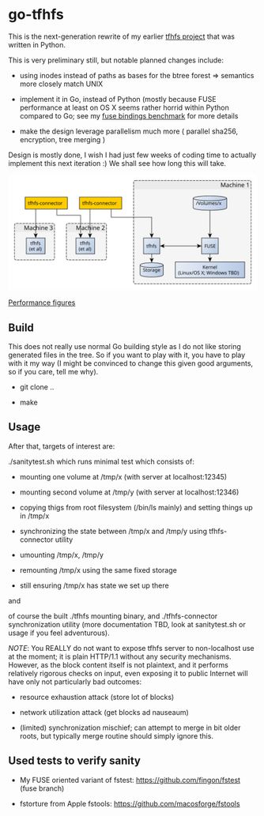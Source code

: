 go-tfhfs
========

This is the next-generation rewrite of my earlier
[tfhfs project](https://github.com/fingon/tfhfs) that was written in
Python.

This is very preliminary still, but notable planned changes include:

* using inodes instead of paths as bases for the btree forest => semantics
more closely match UNIX

* implement it in Go, instead of Python (mostly because FUSE performance at
  least on OS X seems rather horrid within Python compared to Go; see my
  [fuse bindings benchmark](https://github.com/fingon/fuse-binding-test)
  for more details

* make the design leverage parallelism much more ( parallel sha256,
  encryption, tree merging )

Design is mostly done, I wish I had just few weeks of coding time to
actually implement this next iteration :) We shall see how long this will
take. 

![Current components](doc/overview.svg)

[Performance figures](perf.md)

Build
-----

This does not really use normal Go building style as I do not like storing
generated files in the tree. So if you want to play with it, you have to
play with it my way (I might be convinced to change this given good
arguments, so if you care, tell me why).

* git clone ..

* make

Usage
-----

After that, targets of interest are:

./sanitytest.sh which runs minimal test which consists of:

* mounting one volume at /tmp/x (with server at localhost:12345)

* mounting second volume at /tmp/y (with server at localhost:12346)

* copying thigs from root filesystem (/bin/ls mainly) and setting things up
in /tmp/x

* synchronizing the state between /tmp/x and /tmp/y using tfhfs-connector
utility

* umounting /tmp/x, /tmp/y

* remounting /tmp/x using the same fixed storage

* still ensuring /tmp/x has state we set up there

and

of course the built ./tfhfs mounting binary, and ./tfhfs-connector
synchronization utility (more documentation TBD, look at sanitytest.sh or
usage if you feel adventurous).

*NOTE*: You REALLY do not want to expose tfhfs server to non-localhost use
at the moment; it is plain HTTP/1.1 without any security
mechanisms. However, as the block content itself is not plaintext, and it
performs relatively rigorous checks on input, even exposing it to public
Internet will have only not particularly bad outcomes:

* resource exhaustion attack (store lot of blocks)

* network utilization attack (get blocks ad nauseaum)

* (limited) synchronization mischief; can attempt to merge in bit older
roots, but typically merge routine should simply ignore this.


Used tests to verify sanity
---------------------------

- My FUSE oriented variant of fstest: https://github.com/fingon/fstest (fuse
branch)

- fstorture from Apple fstools: https://github.com/macosforge/fstools
